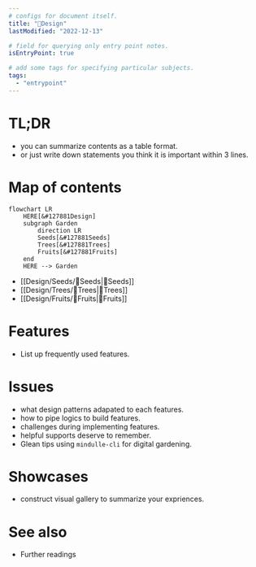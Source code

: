 ```yaml
---
# configs for document itself.
title: "🎉Design"
lastModified: "2022-12-13"

# field for querying only entry point notes.
isEntryPoint: true

# add some tags for specifying particular subjects.
tags:
  - "entrypoint"
---
```

# TL;DR
- you can summarize contents as a table format.
- or just write down statements you think it is important within 3 lines.


# Map of contents
```mermaid
flowchart LR
	HERE[&#127881Design]
	subgraph Garden
		direction LR
		Seeds[&#127881Seeds]
		Trees[&#127881Trees]
		Fruits[&#127881Fruits]
	end
	HERE --> Garden
```
- [[Design/Seeds/🎉Seeds|🎉Seeds]]
- [[Design/Trees/🎉Trees|🎉Trees]]
- [[Design/Fruits/🎉Fruits|🎉Fruits]]

# Features
- List up frequently used features.

# Issues
- what design patterns adapated to each features.
- how to pipe logics to build features.
- challenges during implementing features.
- helpful supports deserve to remember.
- Glean tips using `mindulle-cli` for digital gardening.

# Showcases
- construct visual gallery to summarize your expriences.

# See also
- Further readings